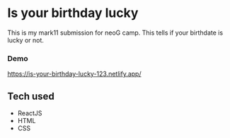 # Is your birthday lucky

This is my mark11 submission for neoG camp. This tells if your birthdate is lucky or not.

### Demo

https://is-your-birthday-lucky-123.netlify.app/

## Tech used

* ReactJS
* HTML
* CSS